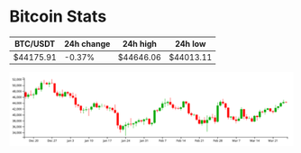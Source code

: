 # Bitcoin Stats

BTC/USDT|24h change|24h high|24h low|
|---|---|---|---|
|$44175.91|-0.37%|$44646.06|$44013.11|

<img src="./chart.svg">
